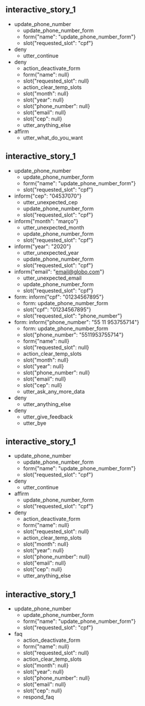 
## interactive_story_1
* update_phone_number
    - update_phone_number_form
    - form{"name": "update_phone_number_form"}
    - slot{"requested_slot": "cpf"}
* deny
    - utter_continue
* deny
    - action_deactivate_form
    - form{"name": null}
    - slot{"requested_slot": null}
    - action_clear_temp_slots
    - slot{"month": null}
    - slot{"year": null}
    - slot{"phone_number": null}
    - slot{"email": null}
    - slot{"cep": null}
    - utter_anything_else
* affirm
    - utter_what_do_you_want

## interactive_story_1
* update_phone_number
    - update_phone_number_form
    - form{"name": "update_phone_number_form"}
    - slot{"requested_slot": "cpf"}
* inform{"cep": "04537070"}
    - utter_unexpected_cep
    - update_phone_number_form
    - slot{"requested_slot": "cpf"}
* inform{"month": "março"}
    - utter_unexpected_month
    - update_phone_number_form
    - slot{"requested_slot": "cpf"}
* inform{"year": "2020"}
    - utter_unexpected_year
    - update_phone_number_form
    - slot{"requested_slot": "cpf"}
* inform{"email": "email@globo.com"}
    - utter_unexpected_email
    - update_phone_number_form
    - slot{"requested_slot": "cpf"}
* form: inform{"cpf": "01234567895"}
    - form: update_phone_number_form
    - slot{"cpf": "01234567895"}
    - slot{"requested_slot": "phone_number"}
* form: inform{"phone_number": "55 11 953755714"}
    - form: update_phone_number_form
    - slot{"phone_number": "5511953755714"}
    - form{"name": null}
    - slot{"requested_slot": null}
    - action_clear_temp_slots
    - slot{"month": null}
    - slot{"year": null}
    - slot{"phone_number": null}
    - slot{"email": null}
    - slot{"cep": null}
    - utter_ask_any_more_data
* deny
    - utter_anything_else
* deny
    - utter_give_feedback
    - utter_bye

## interactive_story_1
* update_phone_number
    - update_phone_number_form
    - form{"name": "update_phone_number_form"}
    - slot{"requested_slot": "cpf"}
* deny
    - utter_continue
* affirm
    - update_phone_number_form
    - slot{"requested_slot": "cpf"}
* deny
    - action_deactivate_form
    - form{"name": null}
    - slot{"requested_slot": null}
    - action_clear_temp_slots
    - slot{"month": null}
    - slot{"year": null}
    - slot{"phone_number": null}
    - slot{"email": null}
    - slot{"cep": null}
    - utter_anything_else

## interactive_story_1
* update_phone_number
    - update_phone_number_form
    - form{"name": "update_phone_number_form"}
    - slot{"requested_slot": "cpf"}
* faq
    - action_deactivate_form
    - form{"name": null}
    - slot{"requested_slot": null}
    - action_clear_temp_slots
    - slot{"month": null}
    - slot{"year": null}
    - slot{"phone_number": null}
    - slot{"email": null}
    - slot{"cep": null}
    - respond_faq
